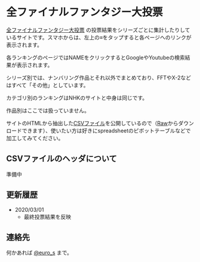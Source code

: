 # 全ファイナルファンタジー大投票

[全ファイナルファンタジー大投票](https://www.nhk.or.jp/anime/ff/) の投票結果をシリーズごとに集計したりしているサイトです。スマホからは、左上の≡をタップすると各ページへのリンクが表示されます。

各ランキングのページではNAMEをクリックするとGoogleやYoutubeの検索結果が表示されます。

シリーズ別では、ナンバリング作品とそれ以外でまとめており、FFTやX-2などはすべて「その他」としています。

カテゴリ別のランキングはNHKのサイトと中身は同じです。

作品別はここでは扱っていません。

サイトのHTMLから抽出した[CSVファイル](https://github.com/y-moriya/ffvote/blob/master/scripts/ranking.csv)を公開しているので（[Raw](https://raw.githubusercontent.com/y-moriya/ffvote/master/scripts/ranking.csv)からダウンロードできます）、使いたい方は好きにspreadsheetのピボットテーブルなどで加工してみてください。

## CSVファイルのヘッダについて

準備中

## 更新履歴

- 2020/03/01
  - 最終投票結果を反映

## 連絡先

何かあれば [@euro_s](https://twitter.com/euro_s) まで。